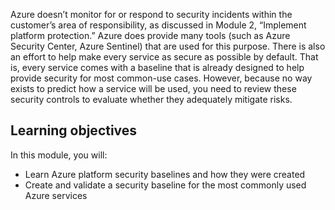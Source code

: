 Azure doesn’t monitor for or respond to security incidents within the customer’s area of responsibility, as discussed in Module 2, “Implement platform protection.” Azure does provide many tools (such as Azure Security Center, Azure Sentinel) that are used for this purpose. There is also an effort to help make every service as secure as possible by default. That is, every service comes with a baseline that is already designed to help provide security for most common-use cases. However, because no way exists to predict how a service will be used, you need to review these security controls to evaluate whether they adequately mitigate risks.

## Learning objectives

In this module, you will:

- Learn Azure platform security baselines and how they were created
- Create and validate a security baseline for the most commonly used Azure services
